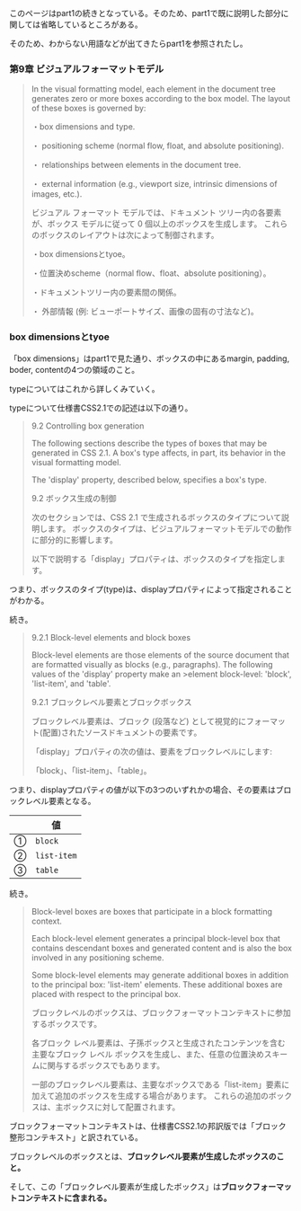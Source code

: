 このページはpart1の続きとなっている。そのため、part1で既に説明した部分に関しては省略しているところがある。

そのため、わからない用語などが出てきたらpart1を参照されたし。

### 第9章 ビジュアルフォーマットモデル

>In the visual formatting model, each element in the document tree generates zero or more boxes according to the box model. The layout of these boxes is governed by:
>
>・box dimensions and type.
>
>・ positioning scheme (normal flow, float, and absolute positioning).
>
>・ relationships between elements in the document tree.
>
>・ external information (e.g., viewport size, intrinsic dimensions of images, etc.).
>
>ビジュアル フォーマット モデルでは、ドキュメント ツリー内の各要素が、ボックス モデルに従って 0 個以上のボックスを生成します。 これらのボックスのレイアウトは次によって制御されます。
>
>・box dimensionsとtyoe。
>
>・位置決めscheme（normal flow、float、absolute positioning）。
>
>・ドキュメントツリー内の要素間の関係。
>
>・ 外部情報 (例: ビューポートサイズ、画像の固有の寸法など)。

### box dimensionsとtyoe

「box dimensions」はpart1で見た通り、ボックスの中にあるmargin, padding, boder, contentの4つの領域のこと。

typeについてはこれから詳しくみていく。

typeについて仕様書CSS2.1での記述は以下の通り。

>9.2 Controlling box generation
>
>The following sections describe the types of boxes that may be generated in CSS 2.1. A box's type affects, in part, its behavior in the visual formatting model.
>
>The 'display' property, described below, specifies a box's type.
>
>9.2 ボックス生成の制御
>
>次のセクションでは、CSS 2.1 で生成されるボックスのタイプについて説明します。 ボックスのタイプは、ビジュアルフォーマットモデルでの動作に部分的に影響します。
>
>以下で説明する「display」プロパティは、ボックスのタイプを指定します。

つまり、ボックスのタイプ(type)は、displayプロパティによって指定されることがわかる。

続き。

>9.2.1 Block-level elements and block boxes
>
>Block-level elements are those elements of the source document that are formatted visually as blocks (e.g., paragraphs). The following values of the 'display' property make an >element block-level: 'block', 'list-item', and 'table'.
>
>9.2.1 ブロックレベル要素とブロックボックス
>
>ブロックレベル要素は、ブロック (段落など) として視覚的にフォーマット(配置)されたソースドキュメントの要素です。
>
>「display」プロパティの次の値は、要素をブロックレベルにします:
>
>「block」、「list-item」、「table」。

つまり、displayプロパティの値が以下の3つのいずれかの場合、その要素はブロックレベル要素となる。

||値|
|-|-|
|①|`block`|
|②|`list-item`|
|③|`table`|

続き。

>Block-level boxes are boxes that participate in a block formatting context.
>
>Each block-level element generates a principal block-level box that contains descendant boxes and generated content and is also the box involved in any positioning scheme.
>
>Some block-level elements may generate additional boxes in addition to the principal box: 'list-item' elements. These additional boxes are placed with respect to the principal box.
>
>ブロックレベルのボックスは、ブロックフォーマットコンテキストに参加するボックスです。
>
>各ブロック レベル要素は、子孫ボックスと生成されたコンテンツを含む主要なブロック レベル ボックスを生成し、また、任意の位置決めスキームに関与するボックスでもあります。
>
>一部のブロックレベル要素は、主要なボックスである「list-item」要素に加えて追加のボックスを生成する場合があります。 これらの追加のボックスは、主ボックスに対して配置されます。

ブロックフォーマットコンテキストは、仕様書CSS2.1の邦訳版では「ブロック整形コンテキスト」と訳されている。

ブロックレベルのボックスとは、**ブロックレベル要素が生成したボックスのこと。**

そして、この「ブロックレベル要素が生成したボックス」は**ブロックフォーマットコンテキストに含まれる。**

